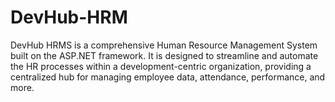 # DevHub-HRM
DevHub HRMS is a comprehensive Human Resource Management System built on the ASP.NET framework. It is designed to streamline and automate the HR processes within a development-centric organization, providing a centralized hub for managing employee data, attendance, performance, and more.
